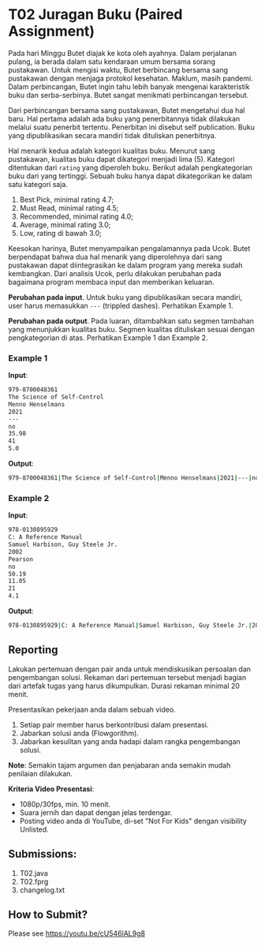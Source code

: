 # T02 Juragan Buku (Paired Assignment)

Pada hari Minggu Butet diajak ke kota oleh ayahnya. Dalam perjalanan pulang, ia berada dalam satu kendaraan umum bersama sorang pustakawan. Untuk mengisi waktu, Butet berbincang bersama sang pustakawan dengan menjaga protokol kesehatan. Maklum, masih pandemi. Dalam perbincangan, Butet ingin tahu lebih banyak mengenai karakteristik buku dan serba-serbinya. Butet sangat menikmati perbincangan tersebut.

Dari perbincangan bersama sang pustakawan, Butet mengetahui dua hal baru. Hal pertama adalah ada buku yang penerbitannya tidak dilakukan melalui suatu penerbit tertentu. Penerbitan ini disebut self publication. Buku yang dipublikasikan secara mandiri tidak dituliskan penerbitnya.

Hal menarik kedua adalah kategori kualitas buku. Menurut sang pustakawan, kualitas buku dapat dikategori menjadi lima (5). Kategori ditentukan dari ```rating``` yang diperoleh buku. Berikut adalah pengkategorian buku dari yang tertinggi. Sebuah buku hanya dapat dikategorikan ke dalam satu kategori saja.
1. Best Pick, minimal rating 4.7;
2. Must Read, minimal rating 4.5;
3. Recommended, minimal rating 4.0;
4. Average, minimal rating 3.0;
5. Low, rating di bawah 3.0;

Keesokan harinya, Butet menyampaikan pengalamannya pada Ucok. Butet berpendapat bahwa dua hal menarik yang diperolehnya dari sang pustakawan dapat diintegrasikan ke dalam program yang mereka sudah kembangkan. Dari analisis Ucok, perlu dilakukan perubahan pada bagaimana program membaca input dan memberikan keluaran.

**Perubahan pada input**. Untuk buku yang dipublikasikan secara mandiri, user harus memasukkan ```---``` (trippled dashes). Perhatikan Example 1.

**Perubahan pada output**. Pada luaran, ditambahkan satu segmen tambahan yang menunjukkan kualitas buku. Segmen kualitas dituliskan sesuai dengan pengkategorian di atas. Perhatikan Example 1 dan Example 2.

### Example 1

**Input**:
```bash
979-8700048361
The Science of Self-Control
Menno Henselmans
2021
---
no
35.98
41
5.0

```

**Output**:
```bash
979-8700048361|The Science of Self-Control|Menno Henselmans|2021|---|no|35.98|1.11|41|5.0|Best Pick

```

### Example 2

**Input**:
```bash
978-0130895929
C: A Reference Manual
Samuel Harbison, Guy Steele Jr.
2002
Pearson
no
50.19
11.05
21
4.1

```

**Output**:
```bash
978-0130895929|C: A Reference Manual|Samuel Harbison, Guy Steele Jr.|2002|Pearson|no|50.19|11.05|21|4.1|Recommended

```

## Reporting

Lakukan pertemuan dengan pair anda untuk mendiskusikan persoalan dan pengembangan solusi. Rekaman dari pertemuan tersebut menjadi bagian dari artefak tugas yang harus dikumpulkan. Durasi rekaman minimal 20 menit.

Presentasikan pekerjaan anda dalam sebuah video.
1. Setiap pair member harus berkontribusi dalam presentasi.
2. Jabarkan solusi anda (Flowgorithm).
3. Jabarkan kesulitan yang anda hadapi dalam rangka pengembangan solusi.

**Note**: Semakin tajam argumen dan penjabaran anda semakin mudah penilaian dilakukan.

**Kriteria Video Presentasi**:
+ 1080p/30fps, min. 10 menit.
+ Suara jernih dan dapat dengan jelas terdengar.
+ Posting video anda di YouTube, di-set "Not For Kids" dengan visibility Unlisted.

## Submissions:

1. T02.java
2. T02.fprg
3. changelog.txt

## How to Submit?

Please see https://youtu.be/cU546lAL9g8